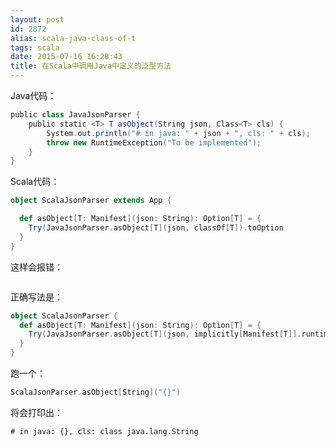 ```yaml
---
layout: post
id: 2872
alias: scala-java-class-of-t
tags: scala
date: 2015-07-16 16:28:43
title: 在Scala中调用Java中定义的泛型方法
---
```


Java代码：

```scala
public class JavaJsonParser {
    public static <T> T asObject(String json, Class<T> cls) {
        System.out.println("# in java: " + json + ", cls: " + cls);
        throw new RuntimeException("To be implemented");
    }
}
```

Scala代码：

```scala
object ScalaJsonParser extends App {

  def asObject[T: Manifest](json: String): Option[T] = {
    Try(JavaJsonParser.asObject[T](json, classOf[T]).toOption
  }
}
```

这样会报错：

```
```

正确写法是：

```scala
object ScalaJsonParser {
  def asObject[T: Manifest](json: String): Option[T] = {
    Try(JavaJsonParser.asObject[T](json, implicitly[Manifest[T]].runtimeClass.asInstanceOf[Class[T]])).toOption
  }
}
```

跑一个：

```scala
ScalaJsonParser.asObject[String]("{}")
```

将会打印出：

```
# in java: {}, cls: class java.lang.String
```